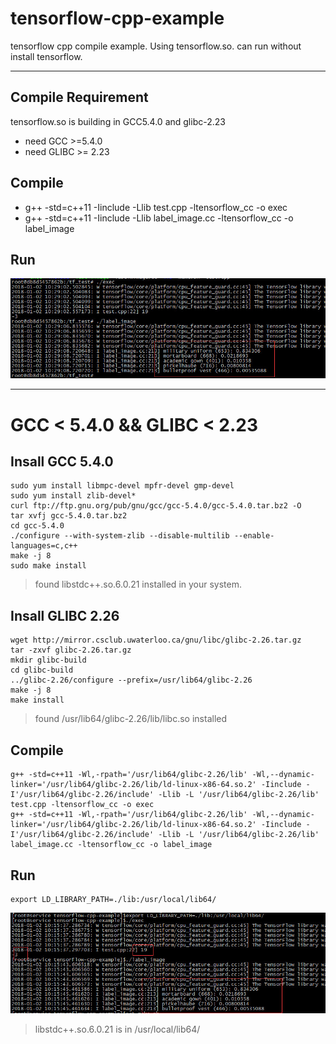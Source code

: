 # tensorflow-cpp-example

tensorflow cpp compile example. Using tensorflow.so. can run without install tensorflow.
___

## Compile Requirement
  tensorflow.so is building in GCC5.4.0 and glibc-2.23
* need GCC >=5.4.0
* need GLIBC >= 2.23

## Compile
* g++ -std=c++11 -Iinclude -Llib test.cpp -ltensorflow_cc -o exec
* g++ -std=c++11 -Iinclude -Llib label_image.cc -ltensorflow_cc -o label_image

## Run
![图片](/doc/01.jpg)


--- 

# GCC < 5.4.0 && GLIBC < 2.23

## Insall GCC 5.4.0
    sudo yum install libmpc-devel mpfr-devel gmp-devel
    sudo yum install zlib-devel*
    curl ftp://ftp.gnu.org/pub/gnu/gcc/gcc-5.4.0/gcc-5.4.0.tar.bz2 -O
    tar xvfj gcc-5.4.0.tar.bz2    
    cd gcc-5.4.0
    ./configure --with-system-zlib --disable-multilib --enable-languages=c,c++
    make -j 8
    sudo make install


> found libstdc++.so.6.0.21 installed in your system.

## Insall GLIBC 2.26
    wget http://mirror.csclub.uwaterloo.ca/gnu/libc/glibc-2.26.tar.gz
    tar -zxvf glibc-2.26.tar.gz 
    mkdir glibc-build
    cd glibc-build
    ../glibc-2.26/configure --prefix=/usr/lib64/glibc-2.26 
    make -j 8
    make install
> found /usr/lib64/glibc-2.26/lib/libc.so installed 


## Compile
    g++ -std=c++11 -Wl,-rpath='/usr/lib64/glibc-2.26/lib' -Wl,--dynamic-linker='/usr/lib64/glibc-2.26/lib/ld-linux-x86-64.so.2' -Iinclude -I'/usr/lib64/glibc-2.26/include' -Llib -L '/usr/lib64/glibc-2.26/lib' test.cpp -ltensorflow_cc -o exec 
    g++ -std=c++11 -Wl,-rpath='/usr/lib64/glibc-2.26/lib' -Wl,--dynamic-linker='/usr/lib64/glibc-2.26/lib/ld-linux-x86-64.so.2' -Iinclude -I'/usr/lib64/glibc-2.26/include' -Llib -L '/usr/lib64/glibc-2.26/lib' label_image.cc -ltensorflow_cc -o label_image 

## Run
    export LD_LIBRARY_PATH=./lib:/usr/local/lib64/

![图片](/doc/02.jpg)

> libstdc++.so.6.0.21 is in /usr/local/lib64/



